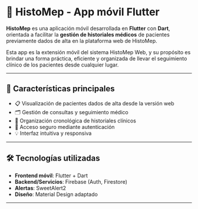 # 🦷 HistoMep - App móvil Flutter

**HistoMep** es una aplicación móvil desarrollada en **Flutter** con **Dart**, orientada a facilitar la **gestión de historiales médicos** de pacientes previamente dados de alta en la plataforma web de HistoMep.

Esta app es la extensión móvil del sistema HistoMep Web, y su propósito es brindar una forma práctica, eficiente y organizada de llevar el seguimiento clínico de los pacientes desde cualquier lugar.

---

## 📱 Características principales

- 📋 Visualización de pacientes dados de alta desde la versión web
- 🗂️ Gestión de consultas y seguimiento médico
- 📆 Organización cronológica de historiales clínicos
- 🔐 Acceso seguro mediante autenticación
- 💡 Interfaz intuitiva y responsiva

---

## 🛠️ Tecnologías utilizadas

- **Frontend móvil**: Flutter + Dart
- **Backend/Servicios**: Firebase (Auth, Firestore)
- **Alertas**: SweetAlert2 
- **Diseño**: Material Design adaptado

---

